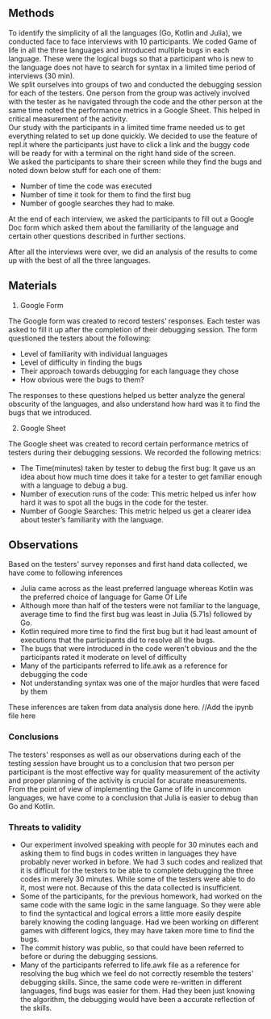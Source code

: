 ## Methods

To identify the simplicity of all the languages (Go, Kotlin and Julia), we conducted face to face interviews with 10 participants. We coded Game of life in all the three languages and introduced multiple bugs in each language. These were the logical bugs so that a participant who is new to the language does not have to search for syntax in a limited time period of interviews (30 min). <br>
We split ourselves into groups of two and conducted the debugging session for each of the testers. One person from the group was actively involved with the tester as he navigated through the code and the other person at the same time noted the performance metrics in a Google Sheet. This helped in critical measurement of the activity. <br> 
Our study with the participants in a limited time frame needed us to get everything related to set up done quickly. We decided to use the feature of repl.it where the participants just have to click a link and the buggy code will be ready for with a terminal on the right hand side of the screen. <br>
We asked the participants to share their screen while they find the bugs and noted down below stuff for each one of them:
- Number of time the code was executed <br>
- Number of time it took for them to find the first bug <br>
- Number of google searches they had to make. <br>

At the end of each interview, we asked the participants to fill out a Google Doc form which asked them about the familiarity of the language and certain other questions described in further sections. <br>  

After all the interviews were over, we did an analysis of the results to come up with the best of all the three languages. <br>


## Materials

1. Google Form

The Google form was created to record testers’ responses. Each tester was asked to fill it up after the completion of their debugging session. The form questioned the testers about the following:
- Level of familiarity with individual languages
- Level of difficulty in finding the bugs
- Their approach towards debugging for each language they chose
- How obvious were the bugs to them?

The responses to these questions helped us better analyze the general obscurity of the languages, and also understand how hard was it to find the bugs that we introduced.

2. Google Sheet

The Google sheet was created to record certain performance metrics of testers during their debugging sessions. We recorded the following metrics:  
- The Time(minutes) taken by tester to debug the first bug: It gave us an idea about how much time does it take for a tester to get familiar enough with a language to debug a bug.
- Number of execution runs of the code: This metric helped us infer how hard it was to spot all the bugs in the code for the tester.
- Number of Google Searches: This metric helped us get a clearer idea about tester’s familiarity with the language.


## Observations

Based on the testers' survey reponses and first hand data collected, we have come to following inferences
- Julia came across as the least preferred language whereas Kotlin was the preferred choice of language for Game Of Life
- Although more than half of the testers were not familiar to the language, average time to find the first bug was least in Julia (5.71s) followed by Go.
- Kotlin required more time to find the first bug but it had least amount of executions that the participants did to resolve all the bugs.
- The bugs that were introduced in the code weren't obvious and the the participants rated it moderate on level of difficulty
- Many of the participants referred to life.awk as a reference for debugging the code
- Not understanding syntax was one of the major hurdles that were faced by them

These inferences are taken from data analysis done here. //Add the ipynb file here

### Conclusions
The testers' responses as well as our observations during each of the testing session have brought us to a conclusion that two person per participant is the most effective way for quality measurement of the activity and proper planning of the activity is crucial for acurate measurements. 
From the point of view of implementing the Game of life in uncommon languages, we have come to a conclusion that Julia is easier to debug than Go and Kotlin.


### Threats to validity
- Our experiment involved speaking with people for 30 minutes each and asking them to find bugs in codes written in languages they have probably never worked in before. We had 3 such codes and realized that it is difficult for the testers to be able to complete debugging the three codes in merely 30 minutes. While some of the testers were able to do it, most were not. Because of this the data collected is insufficient. <br>
- Some of the participants, for the previous homework, had worked on the same code with the same logic in the same language. So they were able to find the syntactical and logical errors a little more easily despite barely knowing the coding language. Had we been working on different games with different logics, they may have taken more time to find the bugs. <br>
- The commit history was public, so that could have been referred to before or during the debugging sessions. <br>
- Many of the participants referred to life.awk file as a reference for resolving the bug which we feel do not correctly resemble the testers' debugging skills.  Since, the same code were re-written in different languages, find bugs was easier for them. Had they been just knowing the algorithm, the debugging would have been a accurate reflection of the skills.
